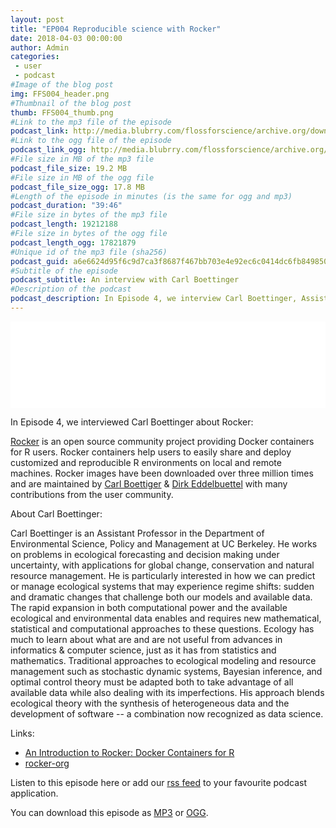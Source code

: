 ```yaml
---
layout: post
title: "EP004 Reproducible science with Rocker"
date: 2018-04-03 00:00:00
author: Admin
categories: 
 - user
 - podcast
#Image of the blog post
img: FFS004_header.png
#Thumbnail of the blog post
thumb: FFS004_thumb.png
#Link to the mp3 file of the episode
podcast_link: http://media.blubrry.com/flossforscience/archive.org/download/FLOSSforscienceEP004/FLOSSforscience%20EP%20004.mp3
#Link to the ogg file of the episode
podcast_link_ogg: http://media.blubrry.com/flossforscience/archive.org/download/FLOSSforscienceEP004/FLOSSforscience%20EP%20004.ogg
#File size in MB of the mp3 file
podcast_file_size: 19.2 MB
#File size in MB of the ogg file
podcast_file_size_ogg: 17.8 MB
#Length of the episode in minutes (is the same for ogg and mp3)
podcast_duration: "39:46"
#File size in bytes of the mp3 file
podcast_length: 19212188
#File size in bytes of the ogg file
podcast_length_ogg: 17821879
#Unique id of the mp3 file (sha256)
podcast_guid: a6e6624d95f6c9d7ca3f8687f467bb703e4e92ec6c0414dc6fb849850f302292
#Subtitle of the episode 
podcast_subtitle: An interview with Carl Boettinger
#Description of the podcast
podcast_description: In Episode 4, we interview Carl Boettinger, Assistant Professor in the Department of Environmental Science, Policy and Management at UC Berkeley. He introduces us to his work on ecological forecasting and decision making under uncertainty, with applications for global change, conservation and natural resource management. He presents to us the Rocker project and how it helps scientists produce reproducible science. Finally, we discuss with him about his view regarding FLOSS in science.
---
```


<iframe src="//player.blubrry.com/id/32101725/#time-0&darkOrLight-Light&shownotes-000000&shownotesBackground-f68a1d&download-ffffff&downloadBackground-384452&subscribe-ffffff&subscribeBackground-f68a1d&share-ffffff&shareBackground-384452" scrolling="no" width="100%" height="138px" frameborder="0"></iframe>

In Episode 4, we interviewed Carl Boettinger about Rocker:

[Rocker](https://rocker-project.org) is an open source community project providing Docker containers for R users.  Rocker containers help users to easily share and deploy customized and reproducible R environments on local and remote machines.  Rocker images have been downloaded over three million times and are maintained by [Carl Boettiger](https://twitter.com/cboettig) & [Dirk Eddelbuettel](https://twitter.com/eddelbuettel) with many contributions from the user community.

About Carl Boettinger: 

Carl Boettinger is an Assistant Professor in the Department of Environmental Science, Policy and Management at UC Berkeley. He works on problems in ecological forecasting and decision making under uncertainty, with applications for global change, conservation and natural resource management. He is particularly interested in how we can predict or manage ecological systems that may experience regime shifts: sudden and dramatic changes that challenge both our models and available data. The rapid expansion in both computational power and the available ecological and environmental data enables and requires new mathematical, statistical and computational approaches to these questions. Ecology has much to learn about what are and are not useful from advances in informatics & computer science, just as it has from statistics and mathematics. Traditional approaches to ecological modeling and resource management such as stochastic dynamic systems, Bayesian inference, and optimal control theory must be adapted both to take advantage of all available data while also dealing with its imperfections. His approach blends ecological theory with the synthesis of heterogeneous data and the development of software -- a combination now recognized as data science.

Links:
* [An Introduction to Rocker: Docker Containers for R](https://arxiv.org/abs/1710.03675)
* [rocker-org](https://github.com/rocker-org)


Listen to this episode here or add our [rss feed](https://flossforscience.github.io/feed.xml) to your favourite podcast application. 

You can download this episode as [MP3](http://media.blubrry.com/flossforscience/archive.org/download/Flossforscience-Ep003JabrefAtJabcon/FlossforscienceEp003.mp3) or [OGG](http://media.blubrry.com/flossforscience/archive.org/download/Flossforscience-Ep003JabrefAtJabcon/FlossforscienceEp003.ogg). 
